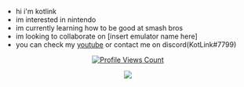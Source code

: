 - hi i'm kotlink
- im interested in nintendo
- im currently learning how to be good at smash bros
- im looking to collaborate on [insert emulator name here]
- you can check my [youtube](https://www.youtube.com/channel/UCJNNIz40xVgEDD2fzrfrRaA) or contact me on discord(KotLink#7799)
<a href="https://github.com/kotlinkk">
<p align="center">
  <img src="https://komarev.com/ghpvc/?username=kotlinkk" alt="Profile Views Count">
</p>
</a>

<p align="center">
  <img src="https://github-readme-stats.vercel.app/api/?username=kotlinkk&title_color=4F8CC9&text_color=9f9f9f&show_icons=true&bg_color=00000000&hide_border=true&icon_color=4F8CC9&hide_title=true&count_private=true" />
</p>


<!---
kotlinkk/kotlinkk is a ✨ special ✨ repository because its `README.md` (this file) appears on your GitHub profile.
You can click the Preview link to take a look at your changes.
--->

